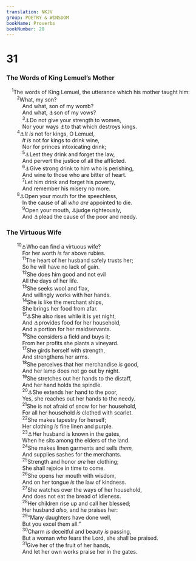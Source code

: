 ```yaml
---
translation: NKJV
group: POETRY & WINSDOM
bookName: Proverbs 
bookNumber: 20
---
```


<div class="title"><h1>31</h1><h3>The Words of King Lemuel’s Mother</h3></div>
<span class="verse ch_31_1"> <sup>1</sup>The words of King Lemuel, the utterance which his mother taught him:<br/></span>
<span class="verse ch_31_2">  <sup>2</sup>What, my son?<br/>   And what, son of my womb?<br/>   And what, <a data-toggle="tooltip" data-placement="bottom" title="Is. 49:15">⚓</a>son of my vows?<br/></span>
<span class="verse ch_31_3">   <sup>3</sup><a data-toggle="tooltip" data-placement="bottom" title="Prov. 5:9">⚓</a>Do not give your strength to women,<br/>   Nor your ways <a data-toggle="tooltip" data-placement="bottom" title="Deut. 17:17; 1 Kin. 11:1; Neh. 13:26; Prov. 7:26; Hos. 4:11">⚓</a>to that which destroys kings.<br/></span>
<span class="verse ch_31_4">  <sup>4</sup><a data-toggle="tooltip" data-placement="bottom" title="Eccl. 10:17">⚓</a><i>It</i> <i>is</i> not for kings, O Lemuel,<br/>   <i>It</i> <i>is</i> not for kings to drink wine,<br/>   Nor for princes intoxicating drink;<br/></span>
<span class="verse ch_31_5">   <sup>5</sup><a data-toggle="tooltip" data-placement="bottom" title="Hos. 4:11">⚓</a>Lest they drink and forget the law,<br/>   And pervert the justice of all the afflicted.<br/></span>
<span class="verse ch_31_6">   <sup>6</sup><a data-toggle="tooltip" data-placement="bottom" title="Ps. 104:15">⚓</a>Give strong drink to him who is perishing,<br/>   And wine to those who are bitter of heart.<br/></span>
<span class="verse ch_31_7">   <sup>7</sup>Let him drink and forget his poverty,<br/>   And remember his misery no more.<br/></span>
<span class="verse ch_31_8">  <sup>8</sup><a data-toggle="tooltip" data-placement="bottom" title="Job 29:15, 16; Ps. 82">⚓</a>Open your mouth for the speechless,<br/>   In the cause of all <i>who</i> <i>are</i> appointed to die.<br/></span>
<span class="verse ch_31_9">   <sup>9</sup>Open your mouth, <a data-toggle="tooltip" data-placement="bottom" title="Lev. 19:15; Deut. 1:16">⚓</a>judge righteously,<br/>   And <a data-toggle="tooltip" data-placement="bottom" title="Job 29:12; Is. 1:17; Jer. 22:16">⚓</a>plead the cause of the poor and needy.<br/></span>
<div class="title"><h3>The Virtuous Wife</h3></div>
<span class="verse ch_31_10">  <sup>10</sup><a data-toggle="tooltip" data-placement="bottom" title="Ruth 3:11; Prov. 12:4; 19:14">⚓</a>Who can find a virtuous wife?<br/>   For her worth <i>is</i> far above rubies.<br/></span>
<span class="verse ch_31_11">   <sup>11</sup>The heart of her husband safely trusts her;<br/>   So he will have no lack of gain.<br/></span>
<span class="verse ch_31_12">   <sup>12</sup>She does him good and not evil<br/>   All the days of her life.<br/></span>
<span class="verse ch_31_13">   <sup>13</sup>She seeks wool and flax,<br/>   And willingly works with her hands.<br/></span>
<span class="verse ch_31_14">   <sup>14</sup>She is like the merchant ships,<br/>   She brings her food from afar.<br/></span>
<span class="verse ch_31_15">   <sup>15</sup><a data-toggle="tooltip" data-placement="bottom" title="Prov. 20:13; Rom. 12:11">⚓</a>She also rises while it is yet night,<br/>   And <a data-toggle="tooltip" data-placement="bottom" title="Luke 12:42">⚓</a>provides food for her household,<br/>   And a portion for her maidservants.<br/></span>
<span class="verse ch_31_16">   <sup>16</sup>She considers a field and buys it;<br/>   From her profits she plants a vineyard.<br/></span>
<span class="verse ch_31_17">   <sup>17</sup>She girds herself with strength,<br/>   And strengthens her arms.<br/></span>
<span class="verse ch_31_18">   <sup>18</sup>She perceives that her merchandise <i>is</i> good,<br/>   And her lamp does not go out by night.<br/></span>
<span class="verse ch_31_19">   <sup>19</sup>She stretches out her hands to the distaff,<br/>   And her hand holds the spindle.<br/></span>
<span class="verse ch_31_20">   <sup>20</sup><a data-toggle="tooltip" data-placement="bottom" title="Deut. 15:11; Job 31:16–20; Prov. 22:9; Rom. 12:13; Eph. 4:28; Heb. 13:16">⚓</a>She extends her hand to the poor,<br/>   Yes, she reaches out her hands to the needy.<br/></span>
<span class="verse ch_31_21">   <sup>21</sup>She is not afraid of snow for her household,<br/>   For all her household <i>is</i> clothed with scarlet.<br/></span>
<span class="verse ch_31_22">   <sup>22</sup>She makes tapestry for herself;<br/>   Her clothing <i>is</i> fine linen and purple.<br/></span>
<span class="verse ch_31_23">   <sup>23</sup><a data-toggle="tooltip" data-placement="bottom" title="Prov. 12:4">⚓</a>Her husband is known in the gates,<br/>   When he sits among the elders of the land.<br/></span>
<span class="verse ch_31_24">   <sup>24</sup>She makes linen garments and sells <i>them,</i><br/>   And supplies sashes for the merchants.<br/></span>
<span class="verse ch_31_25">   <sup>25</sup>Strength and honor <i>are</i> her clothing;<br/>   She shall rejoice in time to come.<br/></span>
<span class="verse ch_31_26">   <sup>26</sup>She opens her mouth with wisdom,<br/>   And on her tongue <i>is</i> the law of kindness.<br/></span>
<span class="verse ch_31_27">   <sup>27</sup>She watches over the ways of her household,<br/>   And does not eat the bread of idleness.<br/></span>
<span class="verse ch_31_28">   <sup>28</sup>Her children rise up and call her blessed;<br/>   Her husband <i>also,</i> and he praises her:<br/></span>
<span class="verse ch_31_29">   <sup>29</sup>“Many daughters have done well,<br/>   But you excel them all.”<br/></span>
<span class="verse ch_31_30">   <sup>30</sup>Charm <i>is</i> deceitful and beauty <i>is</i> passing,<br/>   But a woman <i>who</i> fears the Lord, she shall be praised.<br/></span>
<span class="verse ch_31_31">   <sup>31</sup>Give her of the fruit of her hands,<br/>   And let her own works praise her in the gates.<br/></span>
